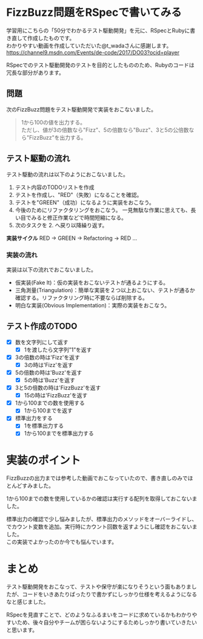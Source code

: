 # FizzBuzz問題をRSpecで書いてみる

学習用にこちらの「50分でわかるテスト駆動開発」を元に、RSpecとRubyに書き直して作成したものです。  
わかりやすい動画を作成していただいた@t_wadaさんに感謝します。  
https://channel9.msdn.com/Events/de-code/2017/DO03?ocid=player
  

RSpecでのテスト駆動開発のテストを目的としたもののため、Rubyのコードは冗長な部分があります。

## 問題
次のFizzBuzz問題をテスト駆動開発で実装をおこないました。
> 1から100の値を出力する。  
> ただし、値が3の倍数なら"Fizz"、5の倍数なら"Buzz"、3と5の公倍数なら"FizzBuzz"を出力する。

## テスト駆動の流れ
テスト駆動の流れは以下のようにおこないました。
1. テスト内容のTODOリストを作成
1. テストを作成し、"RED"（失敗）になることを確認。
1. テストを"GREEN"（成功）になるように実装をおこなう。
1. 今後のためにリファクタリングをおこなう。
一見無駄な作業に思えても、長い目でみると修正作業などで時間短縮になる。
1. 次のタスクを 2. へ戻り以降繰り返す。

**実装サイクル**
RED -> GREEN -> Refactoring -> RED ... 

### 実装の流れ
実装は以下の流れでおこないました。
- 仮実装(Fake It)：仮の実装をおこないテストが通るようにする。
- 三角測量(Triangulation)：簡単な実装を２つ以上おこない、テストが通るか確認する。リファクタリング時に不要ならば削除する。
- 明白な実装(Obvious Implementation)：実際の実装をおこなう。

## テスト作成のTODO

- [x] 数を文字列にして返す
  - [x] 1を渡したら文字列”1”を返す
- [x] 3の倍数の時は'Fizz'を返す
  - [x] 3の時は'Fizz'を返す
- [x] 5の倍数の時は'Buzz'を返す
  - [x] 5の時は'Buzz'を返す
- [x] 3と5の倍数の時は'FizzBuzz'を返す
  - [x] 15の時は'FizzBuzz'を返す

- [x] 1から100までの数を使用する
  - [x] 1から100までを返す

- [x] 標準出力をする
  - [x] 1を標準出力する
  - [x] 1から100までを標準出力する

# 実装のポイント
FizzBuzzの出力までは参考した動画でおこなっていたので、書き直しのみでほとんどすみました。  
  
1から100までの数を使用しているかの確認は実行する配列を取得しておこないました。  
  
標準出力の確認で少し悩みましたが、標準出力のメソッドをオーバーライドし、でカウント変数を追加。実行時にカウント回数を返すようにし確認をおこないました。  
この実装でよかったのか今でも悩んでいます。  

# まとめ
テスト駆動開発をおこなって、テストや保守が楽になりそうという面もありましたが、コードをいきあたりばったりで書かずにしっかり仕様を考えるようになるなと感じました。  
  
RSpecを見直すことで、どのようなふるまいをコードに求めているかもわかりやすいため、後々自分やチームが困らないようにするためしっかり書いていきたいと思います。  
